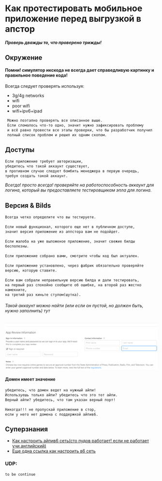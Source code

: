 # Как протестировать мобильное приложение перед выгрузкой в апстор

**_Проверь дважды то, что проверено трижды!_**

## Окружение 
#### Помни! симулятор икскода не всегда дает справедливую картинку и правильное поведение кода!
Всегда следует проверять используя:
* 3g/4g networks
* wifi
* poor wifi
* wifi+ipv6+ipad 

```
 Можно поэтапно проверять все описанное выше.
 Если сломалось что-то одно, значит нужно зафиксировать проблему
 и всё равно провести все этапы проверки, что бы разработчик получил 
 полный список проблем и решил их одним скопом.
```

## Доступы

```
Если приложение требует авторизации, 
убедитесь что такой аккаунт существует, 
в противном случае следует бомбить менеджера в первую очередь, 
требуя создать такой аккаунт.
```

_Всегда! просто всегда! проверяйте на работоспособность аккаунт для логина, который вы предоставляете тестировщикам эпла для логина._ 

## Версия & Bilds
```
Всегда четко определите что вы тестируете.
 
Если новый функционал, которого еще нет в публичном доступе, 
значит версия приложение из аппстора вам не подойдет.
 
Если жалоба на уже выложеное приложение, значит свежие билды бесполезны.
 
Если приложение собрано вами, смотрите чтобы код был актуален. 

Если приложение установлено, через фабрик обязательно проверяйте версию, которую ставите. 

Если вам собрали неправильную версию билда и дали тестировать, 
на первый раз спокойно сообщите об ошибке, на второй раз жестко намекните, 
на третий раз киньте стулом(шутка).
```
###### Такой аккаунт можно найти (или если он пустой, но должен быть, нужно заполнить) тут

![alt loginrequired](docs/files/loginrequired.png)

#### Домен имеет значение
```
убедитесь, что домен ведет на нужный айпи! 
Используешь только айпи? убедитесь что это тот айпи. 
Верный айпи? убедитесь, что там указан верный порт!

Никогда!!! не пропускай приложение в стор, 
если у него нет домена с поддержкой айпив6.
```

## Суперзнания

* [Как настроить айпив6 сеть(сто пудов работает! если не работает учи английский)](https://developer.apple.com/library/archive/documentation/NetworkingInternetWeb/Conceptual/NetworkingOverview/UnderstandingandPreparingfortheIPv6Transition/UnderstandingandPreparingfortheIPv6Transition.html#//apple_ref/doc/uid/TP40010220-CH213-SW16)
* [Еще одна ссылка как настроить в6 сеть](https://stackoverflow.com/questions/37969860/how-to-test-ios-app-on-supporting-ipv6) 

### UDP:
```
to be continue
```